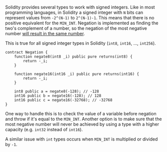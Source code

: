 Solidity provides several types to work with signed integers. Like in most programming languages,
in Solidity a signed integer with `N` bits can represent values from `-2^(N-1)` to `2^(N-1)-1`.
This means that there is no positive equivalent for the `MIN_INT`. Negation is implemented as
finding the two's complement of a number, so the negation of the most negative number
[will result in the same number](https://en.wikipedia.org/wiki/Two%27s_complement#Most_negative_number).

This is true for all signed integer types in Solidity (`int8`, `int16`, ..., `int256`).

```sol
contract Negation {
    function negate8(int8 _i) public pure returns(int8) {
        return -_i;
    }

    function negate16(int16 _i) public pure returns(int16) {
        return -_i;
    }

    int8 public a = negate8(-128); // -128
    int16 public b = negate16(-128); // 128
    int16 public c = negate16(-32768); // -32768
}
```

One way to handle this is to check the value of a variable before negation and throw if it's equal
to the `MIN_INT`. Another option is to make sure that the most negative number will never be
achieved by using a type with a higher capacity (e.g. `int32` instead of `int16`).

A similar issue with `int` types occurs when `MIN_INT` is multiplied or divided by `-1`.
